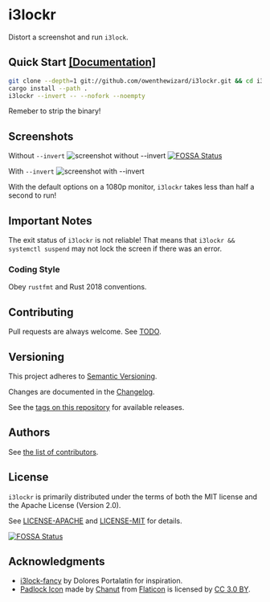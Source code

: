 # i3lockr

Distort a screenshot and run `i3lock`.

## Quick Start [[Documentation]](USAGE.md)

```bash
git clone --depth=1 git://github.com/owenthewizard/i3lockr.git && cd i3lockr
cargo install --path .
i3lockr --invert -- --nofork --noempty
```
Remeber to strip the binary!

## Screenshots

Without `--invert`
![screenshot without --invert](.github/no-invert.png)
[![FOSSA Status](https://app.fossa.io/api/projects/git%2Bgithub.com%2Fowenthewizard%2Fi3lockr.svg?type=shield)](https://app.fossa.io/projects/git%2Bgithub.com%2Fowenthewizard%2Fi3lockr?ref=badge_shield)

With `--invert`
![screenshot with --invert](.github/invert.png)

With the default options on a 1080p monitor, `i3lockr` takes less than half a second to run!

## Important Notes

The exit status of `i3lockr` is not reliable!
That means that `i3lockr && systemctl suspend` may not lock the screen if there was an error.

### Coding Style

Obey `rustfmt` and Rust 2018 conventions.

## Contributing

Pull requests are always welcome. See [TODO](TODO.md).

## Versioning

This project adheres to [Semantic Versioning](https://semver.org/spec/v2.0.0.html).

Changes are documented in the [Changelog](CHANGELOG.md).

See the [tags on this repository](https://github.com/owenthewizard/i3lockr/tags) for available releases.

## Authors

See [the list of contributors](https://github.com/owenthewizard/i3lockr/contributors).

## License

`i3lockr` is primarily distributed under the terms of both the MIT license and the Apache License (Version 2.0).

See [LICENSE-APACHE](LICENSE-APACHE.md) and [LICENSE-MIT](LICENSE-MIT.md) for details.


[![FOSSA Status](https://app.fossa.io/api/projects/git%2Bgithub.com%2Fowenthewizard%2Fi3lockr.svg?type=large)](https://app.fossa.io/projects/git%2Bgithub.com%2Fowenthewizard%2Fi3lockr?ref=badge_large)

## Acknowledgments

* [i3lock-fancy](https://github.com/meskarune/i3lock-fancy) by Dolores Portalatin for inspiration.
* [Padlock Icon](padlock.svg) made by [Chanut](https://www.flaticon.com/authors/chanut) from [Flaticon](https://www.flaticon.com) is licensed by [CC 3.0 BY](https://creativecommons.org/licenses/by/3.0/).